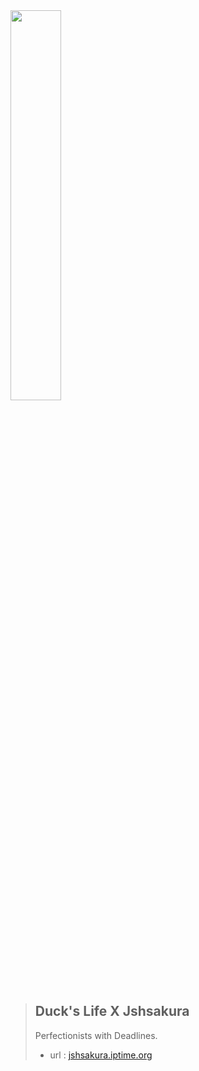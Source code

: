 
<img src="http://jshsakura.iptime.org/static/assets/images/portfolio/logo.png" width="40%">
<br>

>## Duck's Life X Jshsakura
>
>
> Perfectionists with Deadlines.
>- url : [jshsakura.iptime.org](http://jshsakura.iptime.org)
